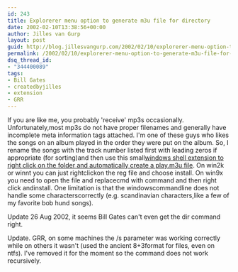 ```yaml
---
id: 243
title: Explorerer menu option to generate m3u file for directory
date: 2002-02-10T13:38:56+00:00
author: Jilles van Gurp
layout: post
guid: http://blog.jillesvangurp.com/2002/02/10/explorerer-menu-option-to-generate-m3u-file-for-directory/
permalink: /2002/02/10/explorerer-menu-option-to-generate-m3u-file-for-directory/
dsq_thread_id:
- "344400089"
tags:
- Bill Gates
- createdbyjilles
- extension
- GRR
---
```

If you are like me, you probably 'receive' mp3s occasionally. Unfortunately,most mp3s do not have proper filenames and generally have incomplete meta information tags attached. I'm one of these guys who likes the songs on an album played in the order they were put on the album. So, I rename the songs with the track number listed first with leading zeros if appropriate (for sorting)and then use this small[windows shell extension to right click on the folder and automatically create a play.m3u file](https://www.jillesvangurp.com/nerdstuff/makem3u.reg). On win2k or winnt you can just rightclickon the reg file and choose install. On win9x you need to open the file and replacecmd with command and then right click andinstall. One limitation is that the windowscommandline does not handle some characterscorrectly (e.g. scandinavian characters,like a few of my favorite bob hund songs).

Update 26 Aug 2002, it seems Bill Gates can't even get the dir command right.

Update. GRR, on some machines the /s parameter was working correctly while on others it wasn't (used the ancient 8+3format for files, even on ntfs). I've removed it for the moment so the command does not work recursively.